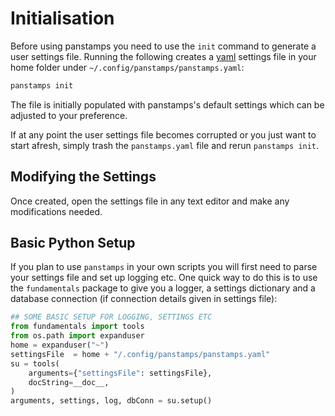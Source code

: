# Initialisation 

Before using panstamps you need to use the `init` command to generate a user settings file. Running the following creates a [yaml](https://learnxinyminutes.com/docs/yaml/) settings file in your home folder under `~/.config/panstamps/panstamps.yaml`:

```bash
panstamps init
```

The file is initially populated with panstamps's default settings which can be adjusted to your preference.

If at any point the user settings file becomes corrupted or you just want to start afresh, simply trash the `panstamps.yaml` file and rerun `panstamps init`.

<!-- Once created, open the settings file in any text editor and follow the in-file instructions to populate the missing settings values (usually given an ``XXX`` placeholder).  -->


## Modifying the Settings

Once created, open the settings file in any text editor and make any modifications needed. 

## Basic Python Setup

If you plan to use `panstamps` in your own scripts you will first need to parse your settings file and set up logging etc. One quick way to do this is to use the `fundamentals` package to give you a logger, a settings dictionary and a database connection (if connection details given in settings file):

```python
## SOME BASIC SETUP FOR LOGGING, SETTINGS ETC
from fundamentals import tools
from os.path import expanduser
home = expanduser("~")
settingsFile  = home + "/.config/panstamps/panstamps.yaml"
su = tools(
    arguments={"settingsFile": settingsFile},
    docString=__doc__,
)
arguments, settings, log, dbConn = su.setup()
```
